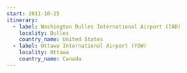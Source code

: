 ```yaml
---
start: 2011-10-25
itinerary:
  - label: Washington Dulles International Airport (IAD)
    locality: Dulles
    country_name: United States
  - label: Ottawa International Airport (YOW)
    locality: Ottawa
    country_name: Canada
---
```

